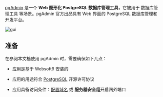 [pgAdmin](https://www.pgadmin.org/) 是一个 **Web 图形化 PostgreSQL 数据库管理工具**，它被用于 数据库管理工具  等场景。pgAdmin 官方出品具有 Web 界面的 PostgreSQL 数据库管理和开发平台。


![gui](http://libs.websoft9.com/Websoft9/DocsPicture/zh/postgresql/pgadmin4-websoft9.png)


## 准备

在参阅本文档使用 pgAdmin 时，需要确保如下几点：

- 应用是基于 Websoft9 安装的

- 应用的用途符合 [PostgreSQL](https://opensource.org/licenses/PostgreSQL) 开源许可协议

- 应用具备访问条件：[配置域名](./domain-set) 或 **服务器安全组**开启网外端口